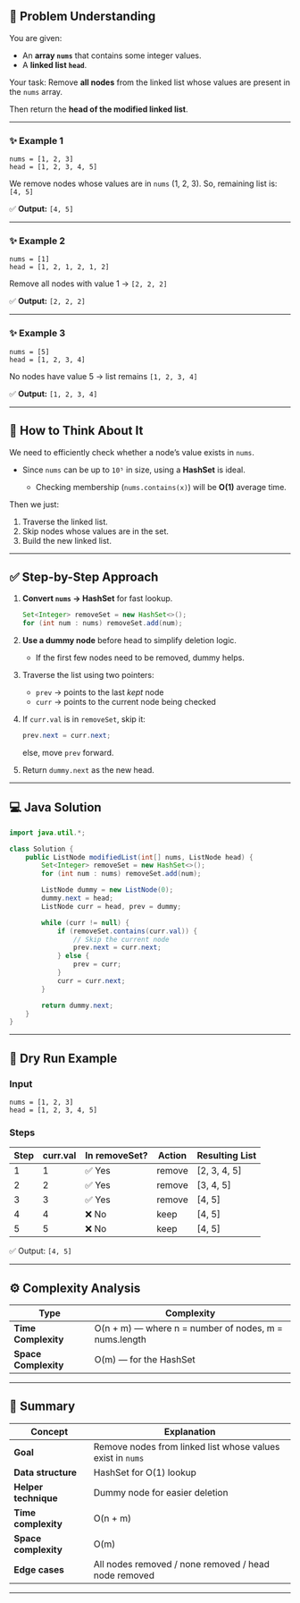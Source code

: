 ## 🧩 Problem Understanding

You are given:

* An **array `nums`** that contains some integer values.
* A **linked list `head`**.

Your task:
Remove **all nodes** from the linked list whose values are present in the `nums` array.

Then return the **head of the modified linked list**.

---

### ✨ Example 1

```
nums = [1, 2, 3]
head = [1, 2, 3, 4, 5]
```

We remove nodes whose values are in `nums` (1, 2, 3).
So, remaining list is: `[4, 5]`

✅ **Output:** `[4, 5]`

---

### ✨ Example 2

```
nums = [1]
head = [1, 2, 1, 2, 1, 2]
```

Remove all nodes with value 1 → `[2, 2, 2]`

✅ **Output:** `[2, 2, 2]`

---

### ✨ Example 3

```
nums = [5]
head = [1, 2, 3, 4]
```

No nodes have value 5 → list remains `[1, 2, 3, 4]`

✅ **Output:** `[1, 2, 3, 4]`

---

## 🧠 How to Think About It

We need to efficiently check whether a node’s value exists in `nums`.

* Since `nums` can be up to `10⁵` in size, using a **HashSet** is ideal.

  * Checking membership (`nums.contains(x)`) will be **O(1)** average time.

Then we just:

1. Traverse the linked list.
2. Skip nodes whose values are in the set.
3. Build the new linked list.

---

## ✅ Step-by-Step Approach

1. **Convert `nums` → HashSet** for fast lookup.

   ```java
   Set<Integer> removeSet = new HashSet<>();
   for (int num : nums) removeSet.add(num);
   ```

2. **Use a dummy node** before head to simplify deletion logic.

   * If the first few nodes need to be removed, dummy helps.

3. Traverse the list using two pointers:

   * `prev` → points to the last *kept* node
   * `curr` → points to the current node being checked

4. If `curr.val` is in `removeSet`, skip it:

   ```java
   prev.next = curr.next;
   ```

   else, move `prev` forward.

5. Return `dummy.next` as the new head.

---

## 💻 Java Solution

```java
import java.util.*;

class Solution {
    public ListNode modifiedList(int[] nums, ListNode head) {
        Set<Integer> removeSet = new HashSet<>();
        for (int num : nums) removeSet.add(num);

        ListNode dummy = new ListNode(0);
        dummy.next = head;
        ListNode curr = head, prev = dummy;

        while (curr != null) {
            if (removeSet.contains(curr.val)) {
                // Skip the current node
                prev.next = curr.next;
            } else {
                prev = curr;
            }
            curr = curr.next;
        }

        return dummy.next;
    }
}
```

---

## 🧾 Dry Run Example

### Input

```
nums = [1, 2, 3]
head = [1, 2, 3, 4, 5]
```

### Steps

| Step | curr.val | In removeSet? | Action | Resulting List |
| ---- | -------- | ------------- | ------ | -------------- |
| 1    | 1        | ✅ Yes         | remove | [2, 3, 4, 5]   |
| 2    | 2        | ✅ Yes         | remove | [3, 4, 5]      |
| 3    | 3        | ✅ Yes         | remove | [4, 5]         |
| 4    | 4        | ❌ No          | keep   | [4, 5]         |
| 5    | 5        | ❌ No          | keep   | [4, 5]         |

✅ Output: `[4, 5]`

---

## ⚙️ Complexity Analysis

| Type                 | Complexity                                            |
| -------------------- | ----------------------------------------------------- |
| **Time Complexity**  | O(n + m) — where n = number of nodes, m = nums.length |
| **Space Complexity** | O(m) — for the HashSet                                |

---

## 🧩 Summary

| Concept              | Explanation                                                |
| -------------------- | ---------------------------------------------------------- |
| **Goal**             | Remove nodes from linked list whose values exist in `nums` |
| **Data structure**   | HashSet for O(1) lookup                                    |
| **Helper technique** | Dummy node for easier deletion                             |
| **Time complexity**  | O(n + m)                                                   |
| **Space complexity** | O(m)                                                       |
| **Edge cases**       | All nodes removed / none removed / head node removed       |

---

